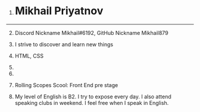 1. # **Mikhail Priyatnov**

**************************

2. Discord Nickname Mikhail#6192, GitHub Nickname Mikhail879


3. I strive to discover and learn new things


4. HTML, CSS


5. 


6. 


7. Rolling Scopes Scool: Front End pre stage









8. My level of English is B2. I try to expose every day. I also attend speaking clubs in weekend. I feel free when I speak in English.